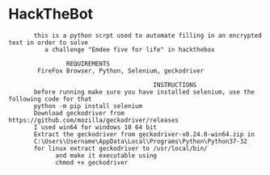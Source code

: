 # 																					HackTheBot
```````````````````````````````````````````````````````````````````````````````````````````````
       this is a python scrpt used to automate filling in an encrypted text in order to solve 
		  a challenge "Emdee five for life" in hackthebox
```````````````````````````````````````````````````````````````````````````````````````````````					 
					REQUIREMENTS
       		FireFox Browser, Python, Selenium, geckodriver
```````````````````````````````````````````````````````````````````````````````````````````````
                                        INSTRUCTIONS
       before running make sure you have installed selenium, use the following code for that
       python -m pip install selenium
       Download geckodriver from https://github.com/mozilla/geckodriver/releases 
       I used win64 for windows 10 64 bit
       Extract the geckodriver from geckodriver-v0.24.0-win64.zip in
       C:\Users\Username\AppData\Local\Programs\Python\Python37-32
       for linux extract geckodriver to /usr/local/bin/    
			 and make it executable using
			 chmod +x geckodriver
